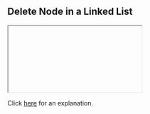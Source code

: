 ##  Delete Node in a Linked List 

<iframe></iframe>

Click [here](Explanation.md) for an explanation.

